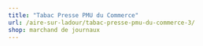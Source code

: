 ```yaml
---
title: "Tabac Presse PMU du Commerce"
url: /aire-sur-ladour/tabac-presse-pmu-du-commerce-3/
shop: marchand de journaux
---
```

